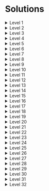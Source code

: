 # Solutions

<details>
  <summary>Level 1</summary>

    plate

</details>

<details>
  <summary>Level 2</summary>

    bento

</details>

<details>
  <summary>Level 3</summary>

    #fancy

</details>

<details>
  <summary>Level 4</summary>

    plate apple

</details>

<details>
  <summary>Level 5</summary>

    #fancy pickle

</details>

<details>
  <summary>Level 6</summary>

    .small

</details>

<details>
  <summary>Level 7</summary>

    orange.small

</details>

<details>
  <summary>Level 8</summary>

    bento orange.small

</details>

<details>
  <summary>Level 9</summary>

    bento, plate

</details>

<details>
  <summary>Level 10</summary>

    *

</details>

<details>
  <summary>Level 11</summary>

    plate *

</details>

<details>
  <summary>Level 12</summary>

    plate + *

</details>

<details>
  <summary>Level 13</summary>

    bento ~ pickle

</details>

<details>
  <summary>Level 14</summary>

    plate > apple

</details>

<details>
  <summary>Level 15</summary>

    plate orange:last-child

</details>

<details>
  <summary>Level 16</summary>

    plate apple:only-child, plate pickle:only-child

</details>

<details>
  <summary>Level 17</summary>

    .small:last-child

</details>

<details>
  <summary>Level 18</summary>

    :nth-child(3)

</details>

<details>
  <summary>Level 19</summary>

    bento:nth-last-child(2)

</details>

<details>
  <summary>Level 20</summary>

    apple:first-of-type

</details>

<details>
  <summary>Level 21</summary>

    :nth-of-type(2n)

</details>

<details>
  <summary>Level 22</summary>

    :nth-of-type(2n + 3)

</details>

<details>
  <summary>Level 23</summary>

    apple:only-of-type

</details>

<details>
  <summary>Level 24</summary>

    .small:last-of-type

</details>

<details>
  <summary>Level 25</summary>

    bento:empty

</details>

<details>
  <summary>Level 26</summary>

    apple:not(.small)

</details>

<details>
  <summary>Level 27</summary>

    [for]

</details>

<details>
  <summary>Level 28</summary>

    plate[for]

</details>

<details>
  <summary>Level 29</summary>

    bento[for="Vitaly"]

</details>

<details>
  <summary>Level 30</summary>

    [for^="S"]

</details>

<details>
  <summary>Level 31</summary>

    [for$="ato"]

</details>

<details>
  <summary>Level 32</summary>

    [for*="bb"]

</details>
